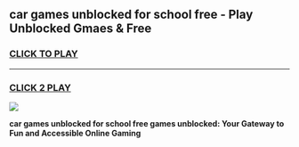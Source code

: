 
## car games unblocked for school free - Play Unblocked Gmaes & Free
<h3>
<a href="https://news.freeplayer.one?title=car_games_unblocked_for_school_free&ref=23F">CLICK TO PLAY</a></h3>
<hr>

<h3>
<a href="https://news.freeplayer.one?title=car_games_unblocked_for_school_free&ref=23F">CLICK 2 PLAY</a>
  
</h3>

<a href="https://news.freeplayer.one?title=car_games_unblocked_for_school_free&ref=23F/"><img src="https://clearcache.store/games.png"></a>


**car games unblocked for school free games unblocked: Your Gateway to Fun and Accessible Online Gaming**
